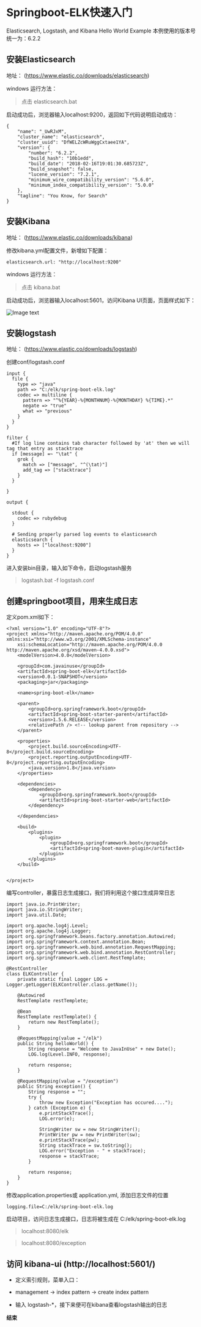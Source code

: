 # Springboot-ELK快速入门
Elasticsearch, Logstash, and Kibana Hello World Example 本例使用的版本号统一为：6.2.2
 
## 安装Elasticsearch    
地址： (https://www.elastic.co/downloads/elasticsearch)       
           
windows 运行方法：              
         
>点击 elasticsearch.bat             
           
启动成功后，浏览器输入localhost:9200，返回如下代码说明启动成功：           
```         
{       
    "name": "_UwRJxM",    
    "cluster_name": "elasticsearch",      
    "cluster_uuid": "DfWELZcWRuWggCxtaee1YA",   
    "version": {    
        "number": "6.2.2",  
        "build_hash": "10b1edd",   
        "build_date": "2018-02-16T19:01:30.685723Z",  
        "build_snapshot": false,  
        "lucene_version": "7.2.1",  
        "minimum_wire_compatibility_version": "5.6.0",  
        "minimum_index_compatibility_version": "5.0.0"  
    },  
    "tagline": "You Know, for Search"  
}
```  
 
   
## 安装Kibana  
地址： (https://www.elastic.co/downloads/kibana)  
 
修改kibana.yml配置文件，新增如下配置：  

`elasticsearch.url: "http://localhost:9200"`

windows 运行方法： 

>点击 kibana.bat

启动成功后，浏览器输入localhost:5601，访问Kibana UI页面，页面样式如下：

![Image text](https://ss1.bdstatic.com/70cFvXSh_Q1YnxGkpoWK1HF6hhy/it/u=1228117569,2186082610&fm=26&gp=0.jpg)


## 安装logstash
地址： (https://www.elastic.co/downloads/logstash)

创建conf/logstash.conf
```
input {
  file {
    type => "java"
    path => "C:/elk/spring-boot-elk.log"
    codec => multiline {
      pattern => "^%{YEAR}-%{MONTHNUM}-%{MONTHDAY} %{TIME}.*"
      negate => "true"
      what => "previous"  
    }
  } 
}
 
filter {
  #If log line contains tab character followed by 'at' then we will tag that entry as stacktrace
  if [message] =~ "\tat" {
    grok {
      match => ["message", "^(\tat)"]
      add_tag => ["stacktrace"]
    }
  }
 
}
 
output {
   
  stdout { 
    codec => rubydebug
  }
 
  # Sending properly parsed log events to elasticsearch
  elasticsearch {
    hosts => ["localhost:9200"]
  }
}
```

进入安装bin目录，输入如下命令，启动logstash服务

>logstash.bat -f logstash.conf

## 创建springboot项目，用来生成日志

定义pom.xml如下：

```
<?xml version="1.0" encoding="UTF-8"?>
<project xmlns="http://maven.apache.org/POM/4.0.0" xmlns:xsi="http://www.w3.org/2001/XMLSchema-instance"
	xsi:schemaLocation="http://maven.apache.org/POM/4.0.0 http://maven.apache.org/xsd/maven-4.0.0.xsd">
	<modelVersion>4.0.0</modelVersion>

	<groupId>com.javainuse</groupId>
	<artifactId>spring-boot-elk</artifactId>
	<version>0.0.1-SNAPSHOT</version>
	<packaging>jar</packaging>

	<name>spring-boot-elk</name>

	<parent>
		<groupId>org.springframework.boot</groupId>
		<artifactId>spring-boot-starter-parent</artifactId>
		<version>1.5.6.RELEASE</version>
		<relativePath /> <!-- lookup parent from repository -->
	</parent>

	<properties>
		<project.build.sourceEncoding>UTF-8</project.build.sourceEncoding>
		<project.reporting.outputEncoding>UTF-8</project.reporting.outputEncoding>
		<java.version>1.8</java.version>
	</properties>

	<dependencies>
		<dependency>
			<groupId>org.springframework.boot</groupId>
			<artifactId>spring-boot-starter-web</artifactId>
		</dependency>

	</dependencies>

	<build>
		<plugins>
			<plugin>
				<groupId>org.springframework.boot</groupId>
				<artifactId>spring-boot-maven-plugin</artifactId>
			</plugin>
		</plugins>
	</build>


</project>
```

编写controller，暴露日志生成接口，我们将利用这个接口生成异常日志

```
import java.io.PrintWriter;
import java.io.StringWriter;
import java.util.Date;

import org.apache.log4j.Level;
import org.apache.log4j.Logger;
import org.springframework.beans.factory.annotation.Autowired;
import org.springframework.context.annotation.Bean;
import org.springframework.web.bind.annotation.RequestMapping;
import org.springframework.web.bind.annotation.RestController;
import org.springframework.web.client.RestTemplate;

@RestController
class ELKController {
	private static final Logger LOG = Logger.getLogger(ELKController.class.getName());

	@Autowired
	RestTemplate restTemplete;

	@Bean
	RestTemplate restTemplate() {
		return new RestTemplate();
	}

	@RequestMapping(value = "/elk")
	public String helloWorld() {
		String response = "Welcome to JavaInUse" + new Date();
		LOG.log(Level.INFO, response);

		return response;
	}

	@RequestMapping(value = "/exception")
	public String exception() {
		String response = "";
		try {
			throw new Exception("Exception has occured....");
		} catch (Exception e) {
			e.printStackTrace();
			LOG.error(e);

			StringWriter sw = new StringWriter();
			PrintWriter pw = new PrintWriter(sw);
			e.printStackTrace(pw);
			String stackTrace = sw.toString();
			LOG.error("Exception - " + stackTrace);
			response = stackTrace;
		}

		return response;
	}
}
```

修改application.properties或 application.yml, 添加日志文件的位置 

```
logging.file=C:/elk/spring-boot-elk.log
```

启动项目，访问日志生成接口，日志将被生成在 C:/elk/spring-boot-elk.log

>localhost:8080/elk

>localhost:8080/exception

## 访问 kibana-ui (http://localhost:5601/) 

- 定义索引规则，菜单入口：

- management -> index pattern -> create index pattern 

- 输入 logstash-*，接下来便可在kibana查看logstash输出的日志

**结束**











